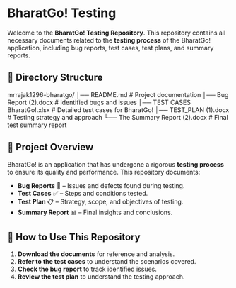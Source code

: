# BharatGo! Testing 

Welcome to the **BharatGo! Testing Repository**. This repository contains all necessary documents related to the **testing process** of the BharatGo! application, including bug reports, test cases, test plans, and summary reports.

## 📂 Directory Structure
mrrajak1296-bharatgo/ │── README.md # Project documentation │── Bug Report (2).docx # Identified bugs and issues │── TEST CASES BharatGo!.xlsx # Detailed test cases for BharatGo! │── TEST_PLAN (1).docx # Testing strategy and approach └── The Summary Report (2).docx # Final test summary report

## 📝 Project Overview
BharatGo! is an application that has undergone a rigorous **testing process** to ensure its quality and performance. This repository documents:
- **Bug Reports** 🐞 – Issues and defects found during testing.
- **Test Cases** ✅ – Steps and conditions tested.
- **Test Plan** 📋 – Strategy, scope, and objectives of testing.
- **Summary Report** 📊 – Final insights and conclusions.

## 🚀 How to Use This Repository
1. **Download the documents** for reference and analysis.
2. **Refer to the test cases** to understand the scenarios covered.
3. **Check the bug report** to track identified issues.
4. **Review the test plan** to understand the testing approach.

